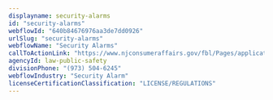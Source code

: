 ```yaml
---
displayname: security-alarms
id: "security-alarms"
webflowId: "640b84676976aa3de7dd0926"
urlSlug: "security-alarms"
webflowName: "Security Alarms"
callToActionLink: "https://www.njconsumeraffairs.gov/fbl/Pages/applications.aspx"
agencyId: law-public-safety
divisionPhone: "(973) 504-6245"
webflowIndustry: "Security Alarm"
licenseCertificationClassification: "LICENSE/REGULATIONS"
---
```

